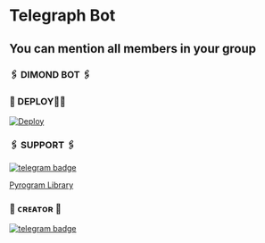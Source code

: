 # Telegraph Bot

## You can mention all members in your group 

### 🖇️ DIMOND BOT 🖇️


### 👻 DEPLOY🏃‍♂

[![Deploy ](https://www.herokucdn.com/deploy/button.svg)](https://heroku.com/deploy?template=https://github.com/BadnamOp/mention)

### 🖇️ SUPPORT 🖇️

[![telegram badge](https://img.shields.io/badge/SUPPORT-30302f?style=for-the-badge&logo=telegram)](http://t.me/RYTHMSUPPORT)

[Pyrogram Library](https://github.com/pyrogram/pyrogram)

### 🖤 ᴄʀᴇᴀᴛᴏʀ 🖤

[![telegram badge](https://img.shields.io/badge/Badnam-30302f?style=for-the-badge&logo=telegram)](https://t.me/Badnam_op)

